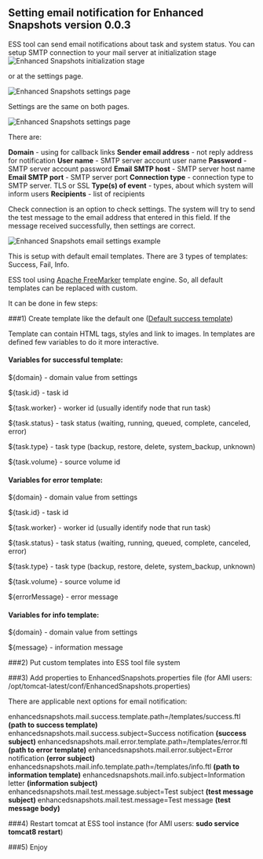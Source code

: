 ## Setting email notification for Enhanced Snapshots version 0.0.3

ESS tool can send email notifications about task and system status. 
You can setup SMTP connection to your mail server at initialization stage 
![Enhanced Snapshots initialization stage](https://cloud.githubusercontent.com/assets/3055547/18709946/524537e0-800b-11e6-8f9b-44bf8147961b.png)

or at the settings page. 

![Enhanced Snapshots settings page](https://cloud.githubusercontent.com/assets/3055547/18710305/2f3736d4-800d-11e6-863c-2a5096f8385b.png)

Settings are the same on both pages.

![Enhanced Snapshots settings page](https://cloud.githubusercontent.com/assets/3055547/18710297/295064f2-800d-11e6-8025-334eff8cbb99.png)

There are:

**Domain** - using for callback links
**Sender email address** - not reply address for notification
**User name** - SMTP server account user name
**Password** - SMTP server account password
**Email SMTP host** - SMTP server host name
**Email SMTP port** - SMTP server port
**Connection type** - connection type to SMTP server. TLS or SSL
**Type(s) of event** - types, about which system will inform users 
**Recipients** - list of recipients

Check connection is an option to check settings. The system will try to send the test message to the email address that entered in this field. 
If the message received successfully, then settings are correct.

![Enhanced Snapshots email settings example](https://cloud.githubusercontent.com/assets/3055547/18710301/2d13d448-800d-11e6-98f3-204f69bcdd4f.png)

This is setup with default email templates. There are 3 types of templates: Success, Fail, Info.

ESS tool using [Apache FreeMarker](http://freemarker.org/) template engine. So, all default templates can be replaced with custom.

It can be done in few steps:

###1) Create template like the default one ([Default success template](https://github.com/SungardAS/enhanced-snapshots/blob/develop/resources/WEB-INF/classes/success.ftl))

Template can contain HTML tags, styles and link to images.
In templates are defined few variables to do it more interactive.

#### Variables for successful template:

${domain} - domain value from settings

${task.id} - task id

${task.worker} - worker id (usually identify node that run task)

${task.status} - task status (waiting, running, queued, complete, canceled, error)

${task.type} - task type (backup, restore, delete, system_backup, unknown)

${task.volume} - source volume id


#### Variables for error template:

${domain} - domain value from settings

${task.id} - task id

${task.worker} - worker id (usually identify node that run task)

${task.status} - task status (waiting, running, queued, complete, canceled, error)

${task.type} - task type (backup, restore, delete, system_backup, unknown)

${task.volume} - source volume id

${errorMessage} - error message


#### Variables for info template:

${domain} - domain value from settings

${message} - information message


###2) Put custom templates into ESS tool file system

###3) Add properties to EnhancedSnapshots.properties file (for AMI users: /opt/tomcat-latest/conf/EnhancedSnapshots.properties)

There are applicable next options for email notification:

enhancedsnapshots.mail.success.template.path=/templates/success.ftl      **(path to success template)**
enhancedsnapshots.mail.success.subject=Success notification              **(success subject)**
enhancedsnapshots.mail.error.template.path=/templates/error.ftl          **(path to error template)**
enhancedsnapshots.mail.error.subject=Error notification                  **(error subject)**
enhancedsnapshots.mail.info.template.path=/templates/info.ftl            **(path to information template)**
enhancedsnapshots.mail.info.subject=Information letter                   **(information subject)**
enhancedsnapshots.mail.test.message.subject=Test subject                 **(test message subject)**
enhancedsnapshots.mail.test.message=Test message                         **(test message body)**

###4) Restart tomcat at ESS tool instance (for AMI users: **sudo service tomcat8 restart**)

###5) Enjoy